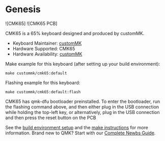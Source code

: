 # Genesis

![CMK65]
![CMK65 PCB]

CMK65 is a 65% keyboard designed and produced by customMK. 

* Keyboard Maintainer: [customMK](https://github.com/customMK)
* Hardware Supported: CMK65
* Hardware Availability: [customMK](https://shop.custommk.com/products/cmk65)

Make example for this keyboard (after setting up your build environment):

    make custommk/cmk65:default

Flashing example for this keyboard:

    make custommk/cmk65:default:flash

CMK65 has qmk-dfu bootloader preinstalled. To enter the bootloader, run the flashing command above, and then either plug in the USB connection while holding the top-left key, or alternatively, plug in the USB connection and then press the reset button on the PCB

See the [build environment setup](https://docs.qmk.fm/#/getting_started_build_tools) and the [make instructions](https://docs.qmk.fm/#/getting_started_make_guide) for more information. Brand new to QMK? Start with our [Complete Newbs Guide](https://docs.qmk.fm/#/newbs).
